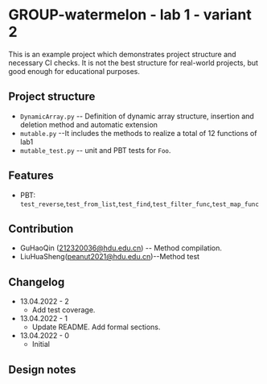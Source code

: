 
# GROUP-watermelon - lab 1 - variant 2

This is an example project which demonstrates project structure and necessary
CI checks. It is not the best structure for real-world projects, but good
enough for educational purposes.

## Project structure

- `DynamicArray.py` -- Definition of dynamic array structure, insertion and 
deletion method and automatic extension
- `mutable.py` --It includes the methods to realize a total of 12 functions of lab1
- `mutable_test.py` -- unit and PBT tests for `Foo`.

## Features

- PBT: `test_reverse`,`test_from_list`,`test_find`,`test_filter_func`,`test_map_func`

## Contribution

- GuHaoQin (212320036@hdu.edu.cn) -- Method compilation.
- LiuHuaSheng(peanut2021@hdu.edu.cn)--Method test

## Changelog

- 13.04.2022 - 2
  - Add test coverage.
- 13.04.2022 - 1
  - Update README. Add formal sections.
- 13.04.2022 - 0
  - Initial

## Design notes


